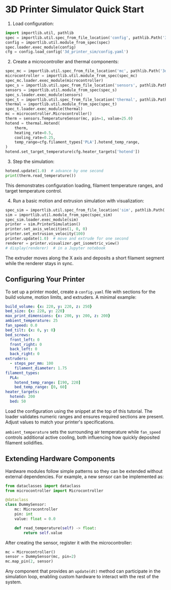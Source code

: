 # 3D Printer Simulator Quick Start

1. Load configuration:

```python
import importlib.util, pathlib
spec = importlib.util.spec_from_file_location('config', pathlib.Path('3d_printer_sim/config.py'))
config = importlib.util.module_from_spec(spec)
spec.loader.exec_module(config)
cfg = config.load_config('3d_printer_sim/config.yaml')
```

2. Create a microcontroller and thermal components:

```python
spec_mc = importlib.util.spec_from_file_location('mc', pathlib.Path('3d_printer_sim/microcontroller.py'))
microcontroller = importlib.util.module_from_spec(spec_mc)
spec_mc.loader.exec_module(microcontroller)
spec_s = importlib.util.spec_from_file_location('sensors', pathlib.Path('3d_printer_sim/sensors.py'))
sensors = importlib.util.module_from_spec(spec_s)
spec_s.loader.exec_module(sensors)
spec_t = importlib.util.spec_from_file_location('thermal', pathlib.Path('3d_printer_sim/thermal.py'))
thermal = importlib.util.module_from_spec(spec_t)
spec_t.loader.exec_module(thermal)
mc = microcontroller.Microcontroller()
therm = sensors.TemperatureSensor(mc, pin=1, value=25.0)
hotend = thermal.Hotend(
    therm,
    heating_rate=0.5,
    cooling_rate=0.25,
    temp_range=cfg.filament_types['PLA'].hotend_temp_range,
)
hotend.set_target_temperature(cfg.heater_targets['hotend'])
```

3. Step the simulation:

```python
hotend.update(1.0)  # advance by one second
print(therm.read_temperature())
```

This demonstrates configuration loading, filament temperature ranges, and target temperature control.

4. Run a basic motion and extrusion simulation with visualization:

```python
spec_sim = importlib.util.spec_from_file_location('sim', pathlib.Path('3d_printer_sim/simulation.py'))
sim = importlib.util.module_from_spec(spec_sim)
spec_sim.loader.exec_module(sim)
printer = sim.PrinterSimulation()
printer.set_axis_velocities(1, 0, 0)
printer.set_extrusion_velocity(100)
printer.update(1.0)  # move and extrude for one second
renderer = printer.visualizer.get_isometric_view()
# display(renderer)  # in a Jupyter notebook
```

The extruder moves along the X axis and deposits a short filament segment while the renderer stays in sync.

## Configuring Your Printer

To set up a printer model, create a `config.yaml` file with sections for
the build volume, motion limits, and extruders. A minimal example:

```yaml
build_volume: {x: 220, y: 220, z: 250}
bed_size: {x: 220, y: 220}
max_print_dimensions: {x: 200, y: 200, z: 200}
ambient_temperature: 25
fan_speed: 0.0
bed_tilt: {x: 0, y: 0}
bed_screws:
  front_left: 0
  front_right: 0
  back_left: 0
  back_right: 0
extruders:
  - steps_per_mm: 100
    filament_diameter: 1.75
filament_types:
  PLA:
    hotend_temp_range: [190, 220]
    bed_temp_range: [0, 60]
heater_targets:
  hotend: 200
  bed: 50
```

Load the configuration using the snippet at the top of this tutorial.
The loader validates numeric ranges and ensures required sections are
present. Adjust values to match your printer's specifications.

``ambient_temperature`` sets the surrounding air temperature while
``fan_speed`` controls additional active cooling, both influencing how
quickly deposited filament solidifies.

## Extending Hardware Components

Hardware modules follow simple patterns so they can be extended without
external dependencies. For example, a new sensor can be implemented as:

```python
from dataclasses import dataclass
from microcontroller import Microcontroller

@dataclass
class DummySensor:
    mc: Microcontroller
    pin: int
    value: float = 0.0

    def read_temperature(self) -> float:
        return self.value
```

After creating the sensor, register it with the microcontroller:

```python
mc = Microcontroller()
sensor = DummySensor(mc, pin=2)
mc.map_pin(2, sensor)
```

Any component that provides an `update(dt)` method can participate in the
simulation loop, enabling custom hardware to interact with the rest of
the system.
